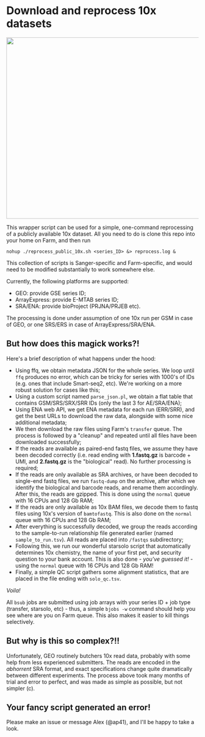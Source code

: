 # Download and reprocess 10x datasets

<img width="1233" height="474" src="https://github.com/cellgeni/reprocess_public_10x/blob/main/img/seriousman2.png">

This wrapper script can be used for a simple, one-command reprocessing of a publicly available 10x dataset. All you need to do is clone this repo into your home on Farm, and then run 

`nohup ./reprocess_public_10x.sh <series_ID> &> reprocess.log &`

This collection of scripts is Sanger-specific and Farm-specific, and would need to be modified substantially to work somewhere else.  

Currently, the following platforms are supported:

  - GEO: provide GSE series ID;
  - ArrayExpress: provide E-MTAB series ID;
  - SRA/ENA: provide bioProject (PRJNA/PRJEB etc). 

The processing is done under assumption of one 10x run per GSM in case of GEO, or one SRS/ERS in case of ArrayExpress/SRA/ENA. 

## But how does this magick works?!

Here's a brief description of what happens under the hood: 

  - Using ffq, we obtain metadata JSON for the whole series. We loop until `ffq` produces no error, which can be tricky for series with 1000's of IDs (e.g. ones that include Smart-seq2, etc). We're working on a more robust solution for cases like this; 
  - Using a custom script named `parse_json.pl`, we obtain a flat table that contains GSM/SRS/SRX/SRR IDs (only the last 3 for AE/SRA/ENA); 
  - Using ENA web API, we get ENA metadata for each run (ERR/SRR), and get the best URLs to download the raw data, alongside with some nice additional metadata;
  - We then download the raw files using Farm's `transfer` queue. The process is followed by a "cleanup" and repeated until all files have been downloaded successfully; 
  - If the reads are available as paired-end fastq files, we assume they have been decoded correctly (i.e. read ending with **1.fastq.gz** is barcode + UMI, and **2.fastq.gz** is the "biological" read). No further processing is required; 
  - If the reads are only available as SRA archives, or have been decoded to single-end fastq files, we run `fastq-dump` on the archive, after which we identify the biological and barcode reads, and rename them accordingly. After this, the reads are gzipped. This is done using the `normal` queue with 16 CPUs and 128 Gb RAM; 
  - If the reads are only available as 10x BAM files, we decode them to fastq files using 10x's version of `bamtofastq`. This is also done on the `normal` queue with 16 CPUs and 128 Gb RAM; 
  - After everything is successfully decoded, we group the reads according to the sample-to-run relationship file generated earlier (named `sample_to_run.tsv`). All reads are placed into `/fastqs` subdirectory;
  - Following this, we run our wonderful starsolo script that automatically determines 10x chemistry, the name of your first pet, and security question to your bank account. This is also done - *you've guessed it!* - using the `normal` queue with 16 CPUs and 128 Gb RAM! 
  - Finally, a simple QC script gathers some alignment statistics, that are placed in the file ending with `solo_qc.tsv`. 

*Voila!*

All `bsub` jobs are submitted using job arrays with your series ID + job type (transfer, starsolo, etc) - thus, a simple `bjobs -w` command should help you see where are you on Farm queue. This also makes it easier to kill things selectively. 

## But why is this so complex?!! 

Unfortunately, GEO routinely butchers 10x read data, probably with some help from less experienced submitters. The reads are encoded in the *abhorrent* SRA format, and exact specifications change quite dramatically between different experiments. The process above took many months of trial and error to perfect, and was made as simple as possible, but not simpler (c). 

## Your fancy script generated an error!

Please make an issue or message Alex (@ap41), and I'll be happy to take a look.
